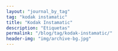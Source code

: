 ```yaml
---
layout: "journal_by_tag"
tag: "kodak instamatic"
title: "Kodak Instamatic"
description: "Etiquetas"
permalink: "/blog/tag/kodak-instamatic/"
header-img: "img/archive-bg.jpg"
---
```

